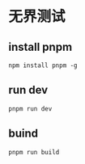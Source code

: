 # 无界测试

## install pnpm

```shell
npm install pnpm -g
```

## run dev

```shell
pnpm run dev
```

## buind

```shell
pnpm run build
```
